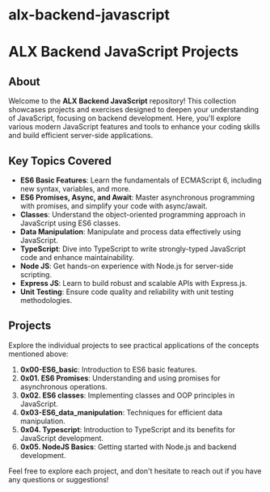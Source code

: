 # alx-backend-javascript
# ALX Backend JavaScript Projects

## About
Welcome to the **ALX Backend JavaScript** repository! This collection showcases projects and exercises designed to deepen your understanding of JavaScript, focusing on backend development. Here, you'll explore various modern JavaScript features and tools to enhance your coding skills and build efficient server-side applications.

## Key Topics Covered
- **ES6 Basic Features**: Learn the fundamentals of ECMAScript 6, including new syntax, variables, and more.
- **ES6 Promises, Async, and Await**: Master asynchronous programming with promises, and simplify your code with async/await.
- **Classes**: Understand the object-oriented programming approach in JavaScript using ES6 classes.
- **Data Manipulation**: Manipulate and process data effectively using JavaScript.
- **TypeScript**: Dive into TypeScript to write strongly-typed JavaScript code and enhance maintainability.
- **Node JS**: Get hands-on experience with Node.js for server-side scripting.
- **Express JS**: Learn to build robust and scalable APIs with Express.js.
- **Unit Testing**: Ensure code quality and reliability with unit testing methodologies.

## Projects
Explore the individual projects to see practical applications of the concepts mentioned above:

1. **0x00-ES6_basic**: Introduction to ES6 basic features.
2. **0x01. ES6 Promises**: Understanding and using promises for asynchronous operations.
3. **0x02. ES6 classes**: Implementing classes and OOP principles in JavaScript.
4. **0x03-ES6_data_manipulation**: Techniques for efficient data manipulation.
5. **0x04. Typescript**: Introduction to TypeScript and its benefits for JavaScript development.
6. **0x05. NodeJS Basics**: Getting started with Node.js and backend development.

Feel free to explore each project, and don't hesitate to reach out if you have any questions or suggestions!

